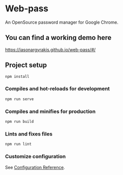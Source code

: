 # Web-pass

An OpenSource password manager for Google Chrome.

## You can find a working demo here

https://iasonargyrakis.github.io/web-pass/#/



## Project setup
```
npm install
```

### Compiles and hot-reloads for development
```
npm run serve
```

### Compiles and minifies for production
```
npm run build
```

### Lints and fixes files
```
npm run lint
```

### Customize configuration
See [Configuration Reference](https://cli.vuejs.org/config/).
